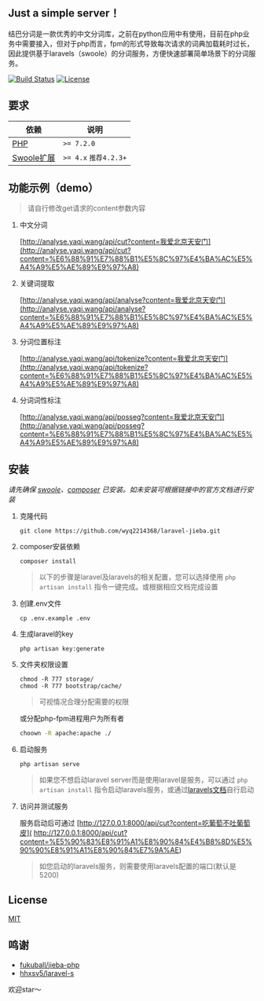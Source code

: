 ## Just a simple server！

结巴分词是一款优秀的中文分词库，之前在python应用中有使用，目前在php业务中需要接入，但对于php而言，fpm的形式导致每次请求的词典加载耗时过长，因此提供基于laravels（swoole）的分词服务，方便快速部署简单场景下的分词服务。
<p align="left">
<a href="https://travis-ci.org/laravel/framework"><img src="https://travis-ci.org/laravel/framework.svg" alt="Build Status"></a>
<a href="https://github.com/wyq2214368/laravel-jieba/blob/master/LICENSE"><img src="https://poser.pugx.org/laravel/framework/license.svg" alt="License"></a>
</p>

## 要求

| 依赖 | 说明 |
| -------- | -------- |
| [PHP](https://secure.php.net/manual/zh/install.php) | `>= 7.2.0` |
| [Swoole扩展](https://www.swoole.com/) | `>= 4.x` `推荐4.2.3+` |

## 功能示例（demo）
>请自行修改get请求的content参数内容

1. 中文分词

    [http://analyse.yaqi.wang/api/cut?content=我爱北京天安门](http://analyse.yaqi.wang/api/cut?content=%E6%88%91%E7%88%B1%E5%8C%97%E4%BA%AC%E5%A4%A9%E5%AE%89%E9%97%A8)

2. 关键词提取
    
    [http://analyse.yaqi.wang/api/analyse?content=我爱北京天安门](http://analyse.yaqi.wang/api/analyse?content=%E6%88%91%E7%88%B1%E5%8C%97%E4%BA%AC%E5%A4%A9%E5%AE%89%E9%97%A8)

3. 分词位置标注

    [http://analyse.yaqi.wang/api/tokenize?content=我爱北京天安门](http://analyse.yaqi.wang/api/tokenize?content=%E6%88%91%E7%88%B1%E5%8C%97%E4%BA%AC%E5%A4%A9%E5%AE%89%E9%97%A8)

4. 分词词性标注

    [http://analyse.yaqi.wang/api/posseg?content=我爱北京天安门](http://analyse.yaqi.wang/api/posseg?content=%E6%88%91%E7%88%B1%E5%8C%97%E4%BA%AC%E5%A4%A9%E5%AE%89%E9%97%A8)


## 安装
*请先确保 [swoole](https://wiki.swoole.com/wiki/page/6.html)、[composer](https://docs.phpcomposer.com/00-intro.html) 已安装。如未安装可根据链接中的官方文档进行安装*
1. 克隆代码
    ```
    git clone https://github.com/wyq2214368/laravel-jieba.git
    ```

2. composer安装依赖
    ```
    composer install
    ```
    
   >以下的步骤是laravel及laravels的相关配置，您可以选择使用 `php artisan install` 指令一键完成。或根据相应文档完成设置
3. 创建.env文件
    ```
    cp .env.example .env
    ```
    
4. 生成laravel的key
    ```
    php artisan key:generate
    ```

5. 文件夹权限设置
    ```
    chmod -R 777 storage/
    chmod -R 777 bootstrap/cache/
    ```
    >可视情况合理分配需要的权限
    
    或分配php-fpm进程用户为所有者
    ```bash
    choown -R apache:apache ./
    ```
    
6. 启动服务
    ```
    php artisan serve
    ```
    > 如果您不想启动laravel server而是使用laravel是服务，可以通过 `php artisan install` 指令启动laravels服务，或通过[laravels文档](https://github.com/hhxsv5/laravel-s/blob/master/README-CN.md#%E7%89%B9%E6%80%A7)自行启动
    
4. 访问并测试服务
   
   服务启动后可通过 [http://127.0.0.1:8000/api/cut?content=吃葡萄不吐葡萄皮]( http://127.0.0.1:8000/api/cut?content=%E5%90%83%E8%91%A1%E8%90%84%E4%B8%8D%E5%90%90%E8%91%A1%E8%90%84%E7%9A%AE)
    > 如您启动的laravels服务，则需要使用laravels配置的端口(默认是 5200)
    



## License

[MIT](https://github.com/wyq2214368/laravel-jieba/blob/master/LICENSE)

## 鸣谢
  - [fukuball/jieba-php](https://github.com/fukuball/jieba-php)
  - [hhxsv5/laravel-s](https://github.com/hhxsv5/laravel-s)
 
  
   欢迎star～
